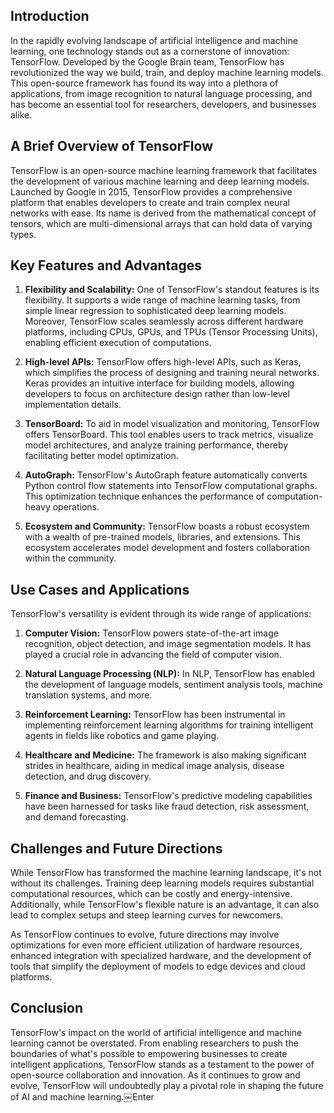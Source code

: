 ## Introduction

In the rapidly evolving landscape of artificial intelligence and machine learning, one technology stands out as a cornerstone of innovation: TensorFlow. Developed by the Google Brain team, TensorFlow has revolutionized the way we build, train, and deploy machine learning models. This open-source framework has found its way into a plethora of applications, from image recognition to natural language processing, and has become an essential tool for researchers, developers, and businesses alike.

## A Brief Overview of TensorFlow

TensorFlow is an open-source machine learning framework that facilitates the development of various machine learning and deep learning models. Launched by Google in 2015, TensorFlow provides a comprehensive platform that enables developers to create and train complex neural networks with ease. Its name is derived from the mathematical concept of tensors, which are multi-dimensional arrays that can hold data of varying types.

## Key Features and Advantages

1. **Flexibility and Scalability:** One of TensorFlow's standout features is its flexibility. It supports a wide range of machine learning tasks, from simple linear regression to sophisticated deep learning models. Moreover, TensorFlow scales seamlessly across different hardware platforms, including CPUs, GPUs, and TPUs (Tensor Processing Units), enabling efficient execution of computations.
    
2. **High-level APIs:** TensorFlow offers high-level APIs, such as Keras, which simplifies the process of designing and training neural networks. Keras provides an intuitive interface for building models, allowing developers to focus on architecture design rather than low-level implementation details.
    
3. **TensorBoard:** To aid in model visualization and monitoring, TensorFlow offers TensorBoard. This tool enables users to track metrics, visualize model architectures, and analyze training performance, thereby facilitating better model optimization.
    
4. **AutoGraph:** TensorFlow's AutoGraph feature automatically converts Python control flow statements into TensorFlow computational graphs. This optimization technique enhances the performance of computation-heavy operations.
    
5. **Ecosystem and Community:** TensorFlow boasts a robust ecosystem with a wealth of pre-trained models, libraries, and extensions. This ecosystem accelerates model development and fosters collaboration within the community.
    

## Use Cases and Applications

TensorFlow's versatility is evident through its wide range of applications:

1. **Computer Vision:** TensorFlow powers state-of-the-art image recognition, object detection, and image segmentation models. It has played a crucial role in advancing the field of computer vision.
    
2. **Natural Language Processing (NLP):** In NLP, TensorFlow has enabled the development of language models, sentiment analysis tools, machine translation systems, and more.
    
3. **Reinforcement Learning:** TensorFlow has been instrumental in implementing reinforcement learning algorithms for training intelligent agents in fields like robotics and game playing.
    
4. **Healthcare and Medicine:** The framework is also making significant strides in healthcare, aiding in medical image analysis, disease detection, and drug discovery.
    
5. **Finance and Business:** TensorFlow's predictive modeling capabilities have been harnessed for tasks like fraud detection, risk assessment, and demand forecasting.
    

## Challenges and Future Directions

While TensorFlow has transformed the machine learning landscape, it's not without its challenges. Training deep learning models requires substantial computational resources, which can be costly and energy-intensive. Additionally, while TensorFlow's flexible nature is an advantage, it can also lead to complex setups and steep learning curves for newcomers.

As TensorFlow continues to evolve, future directions may involve optimizations for even more efficient utilization of hardware resources, enhanced integration with specialized hardware, and the development of tools that simplify the deployment of models to edge devices and cloud platforms.

## Conclusion

TensorFlow's impact on the world of artificial intelligence and machine learning cannot be overstated. From enabling researchers to push the boundaries of what's possible to empowering businesses to create intelligent applications, TensorFlow stands as a testament to the power of open-source collaboration and innovation. As it continues to grow and evolve, TensorFlow will undoubtedly play a pivotal role in shaping the future of AI and machine learning.￼Enter
